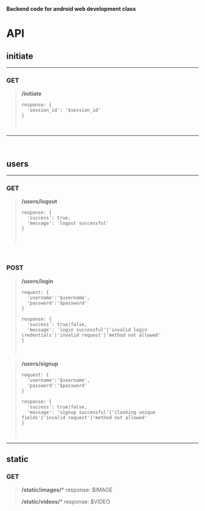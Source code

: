 **Backend code for android web development class**

# API
## initiate
---
### GET
>**/initiate**
>```
>response: {
>   'session_id': '$session_id'
>}
>```
><br>
---

<br>

## users
---
### GET
>**/users/logout**
>```
>response: {
>   'success': true,
>   'message': 'logout successful'
>}
>```
><br>

<br>

### POST
>**/users/login**
>```
>request: {
>   'username':'$username',
>   'password':'$password'
>}
>
>response: {
>   'success': true|false,
>   'message': 'login successful'|'invalid login credentials'|'invalid request'|'method not allowed'
>}
>```
><br>

>**/users/signup**
>```
>request: {
>   'username':'$username',
>   'password':'$password'
>}
>
>response: {
>   'success': true|false,
>   'message': 'signup successful'|'clashing unique fields'|'invalid request'|'method not allowed'
>}
>```
><br>
---

## static
### GET
>**/static/images/***
>response: $IMAGE

>**/static/videos/***
>response: $VIDEO